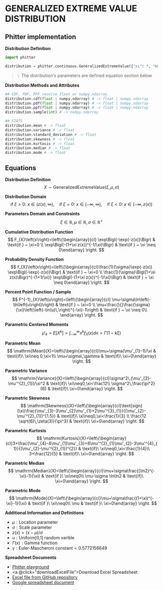 # GENERALIZED EXTREME VALUE DISTRIBUTION

## Phitter implementation

**Distribution Definition**

```python
import phitter

distribution = phitter.continuous.GeneralizedExtremeValue({"xi": *, "mu": *, "sigma": *})
```

> 💡 The distribution's parameters are defined equation section below

**Distribution Methods and Attributes**

```python
## CDF, PDF, PPF receive float or numpy.ndarray.
distribution.cdf(float | numpy.ndarray) # -> float | numpy.ndarray
distribution.pdf(float | numpy.ndarray) # -> float | numpy.ndarray
distribution.ppf(float | numpy.ndarray) # -> float | numpy.ndarray
distribution.sample(int) # -> numpy.ndarray

## STATS
distribution.mean # -> float
distribution.variance # -> float
distribution.standard_deviation # -> float
distribution.skewness # -> float
distribution.kurtosis # -> float
distribution.median # -> float
distribution.mode # -> float
```

## Equations

**Distribution Definition**
$$ X\sim\mathrm{GeneralizedExtremeValue}\left(\xi,\mu,\sigma\right) $$

**Distribution Domain**
$$ \text{if }\xi>0:\ x\in\left(z(x),\infty\right),\quad \text{if }\xi=0:\ x\in\left(-\infty,\infty\right),\quad \text{if }\xi<0:\ x\in\left(-\infty,z(x)\right) $$

**Parameters Domain and Constraints**
$$ \xi\in\mathbb{R}, \mu\in\mathbb{R}, \sigma\in\mathbb{R}^{+} $$

**Cumulative Distribution Function**
$$ F_{X}\left(x\right)=\left\{\begin{array}{cl} \exp\Bigl(-\exp(-z(x))\Bigr) & \text{if } ~ \xi=0 \\ \exp\Bigl(-(1+\xi z(x))^{-1/\xi}\Bigr) & \text{if } ~ \xi \neq 0\end{array} \right. $$

**Probability Density Function**
$$ f_{X}\left(x\right)=\left\{\begin{array}{cl}\frac{1}{\sigma}\exp(-z(x)) \exp\Bigl(-\exp(-z(x))\Bigr) & \text{if } ~ \xi=0 \\ \frac{1}{\sigma}\Bigl(1+\xi z(x)\Bigr)^{-(1+1/\xi)} \exp\Bigl(-(1+\xi z(x))^{-1/\xi}\Bigr) & \text{if } ~ \xi \neq 0\end{array} \right. $$

**Percent Point Function / Sample**
$$ F^{-1}_{X}\left(u\right)=\left\{\begin{array}{cl} \mu-\sigma\ln\left(-\ln\left(u\right)\right) & \text{if } ~ \xi=0 \\ \mu+\frac{}{}\frac{\sigma}{\xi}\left(\left(-\ln(u)\,\right)^{-\xi}-1\right) & \text{if } ~ \xi \neq 0\\ \end{array} \right. $$

**Parametric Centered Moments**
$$ \mu'_{k}=E[X^k]=\int_{-\infty}^{\infty}x^{k}f_{X}\left(x\right)dx=\Gamma(1-k\xi) $$

**Parametric Mean**
$$ \mathrm{Mean}(X)=\left\{\begin{array}{cl}\mu+\sigma(\mu'_{1}-1)/\xi & \text{if}\ \xi\neq 0,\xi<1\\ \mu+\sigma\,\gamma & \text{if}\ \xi=0\end{array} \right. $$

**Parametric Variance**
$$ \mathrm{Variance}(X)=\left\{\begin{array}{cl}\sigma^2\,(\mu'_{2}-\mu'^{2}_{1})/\xi^2 & \text{if}\ \xi\neq0,\xi<\frac12\\ \sigma^2\,\frac{\pi^2}{6} & \text{if}\ \xi=0\end{array} \right. $$

**Parametric Skewness**
$$ \mathrm{Skewness}(X)=\left\{\begin{array}{cl}\text{sign}(\xi)\frac{\mu'_{3}-3\mu'_{2}\mu'_{1}+2\mu'^{3}_{1}}{(\mu'_{2}-\mu'^{2}_{1})^{1.5}} & \text{if}\ \xi\neq0,\xi<\frac{1}{3} \\ \frac{12 \sqrt{6}\,\zeta(3)}{\pi^3} & \text{if}\ \xi=0\end{array} \right. $$

**Parametric Kurtosis**
$$ \mathrm{Kurtosis}(X)=\left\{\begin{array}{cl}3+\frac{\mu'_{4}-4\mu'_{1}\mu'_{3}+6\mu'^{2}_{1}\mu'_{2}-3\mu'^{4}_{1}}{(\mu'_{2}-\mu'^{2}_{1})^{2}} & \text{if}\ \xi\neq0,\xi<\frac{1}{4}\\ 3+\frac{12}{5} & \text{if}\ \xi=0\end{array} \right. $$

**Parametric Median**
$$ \mathrm{Median}(X)=\left\{\begin{array}{cl}\mu+\sigma\frac{(\ln2)^{-\xi}-1}{\xi} & \text{if }\ \xi\neq0\\ \mu-\sigma \ln\ln2 & \text{if}\ \xi=0\end{array} \right. $$

**Parametric Mode**
$$ \mathrm{Mode}(X)=\left\{\begin{array}{cl}\mu+\sigma\frac{(1+\xi)^{-\xi}-1}{\xi} & \text{if }\ \xi\neq0\\ \mu & \text{if }\ \xi=0\end{array} \right. $$

**Additional Information and Definitions**
- $\mu:\text{Location parameter}$
- $\sigma:\text{Scale parameter}$
- $z\left(x\right)=\left(x-\mu\right)/\sigma$
- $u:\text{Uniform[0,1] random varible}$
- $\Gamma\left(x\right):\text{Gamma function}$
- $\gamma:\text{Euler-Mascheroni constant}=0.5772156649$

**Spreadsheet Documents**

-   [Phitter playground](https://phitter.io/distributions/continuous/generalized_extreme_value)
-   <a @click="downloadExcelFile">Download Excel Spreadsheet</a>
-   [Excel file from GitHub repository](https://github.com/phitterio/phitter-files/blob/main/continuous/generalized_extreme_value.xlsx)
-   [Google spreadsheet document](https://docs.google.com/spreadsheets/d/19qHvnTJGVVZ7zhi-yhauCOGhu0iAdkYJ5FFgwv1q5OI)

<script setup>
const downloadExcelFile = function() {
    const fileId = "generalized_extreme_value";
    const url = `https://raw.githubusercontent.com/phitterio/phitter-files/main/continuous/${fileId}.xlsx`;
    const link = document.createElement("a");
    link.href = url;
    link.setAttribute("download", `${fileId}.xlsx`);
    document.body.appendChild(link);
    link.click();
    document.body.removeChild(link);
};
</script>

<style module>
a {
  cursor: pointer;
}
</style>

    